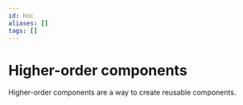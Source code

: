 ```yaml
---
id: hoc
aliases: []
tags: []
---
```


# Higher-order components

Higher-order components are a way to create reusable components.
